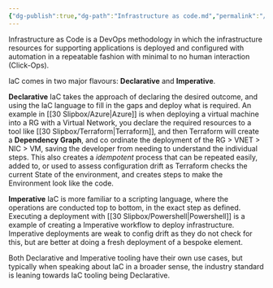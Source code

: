 ```yaml
---
{"dg-publish":true,"dg-path":"Infrastructure as code.md","permalink":"/infrastructure-as-code/","tags":["notes"]}
---
```



Infrastructure as Code is a DevOps methodology in which the infrastructure resources for supporting applications is deployed and configured with automation in a repeatable fashion with minimal to no human interaction (Click-Ops).

IaC comes in two major flavours: **Declarative** and **Imperative**.

**Declarative** IaC takes the approach of declaring the desired outcome, and using the IaC language to fill in the gaps and deploy what is required. An example in [[30 Slipbox/Azure\|Azure]] is when deploying a virtual machine into a RG with a Virtual Network, you declare the required resources to a tool like [[30 Slipbox/Terraform\|Terraform]], and then Terraform will create a **Dependency Graph**, and co ordinate the deployment of the RG > VNET > NIC > VM, saving the developer from needing to understand the individual steps. This also creates a *idempotent* process that can be repeated easily, added to, or used to assess configuration drift as Terraform checks the current State of the environment, and creates steps to make the Environment look like the code.

**Imperative** IaC is more familiar to a scripting language, where the operations are conducted top to bottom, in the exact step as defined. Executing a deployment with [[30 Slipbox/Powershell\|Powershell]] is a example of creating a Imperative workflow to deploy infrastructure. Imperative deployments are weak to config drift as they do not check for this, but are better at doing a fresh deployment of a bespoke element.

Both Declarative and Imperative tooling have their own use cases, but typically when speaking about IaC in a broader sense, the industry standard is leaning towards IaC tooling being Declarative.
